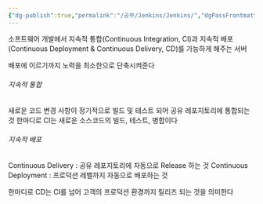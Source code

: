 ```yaml
---
{"dg-publish":true,"permalink":"/공부/Jenkins/Jenkins/","dgPassFrontmatter":true}
---
```



소프트웨어 개발에서 지속적 통합(Continuous Integration, CI)과 지속적 배포(Continuous Deployment & Continuous Delivery, CD)를 가능하게 해주는 서버

배포에 이르기까지 노력을 최소한으로 단축시켜준다

###### 지속적 통합

새로운 코드 변경 사항이 정기적으로 빌드 및 테스트 되어 공유 레포지토리에 통합되는 것
한마디로 CI는 새로운 소스코드의 빌드, 테스트, 병합이다

###### 지속적 배포

Continuous Delivery : 공유 레포지토리에 자동으로 Release 하는 것
Continuous Deployment : 프로덕션 레벨까지 자동으로 배포하는 것

한마디로 CD는 CI를 넘어 고객의 프로덕션 환경까지 릴리즈 되는 것을 의미한다